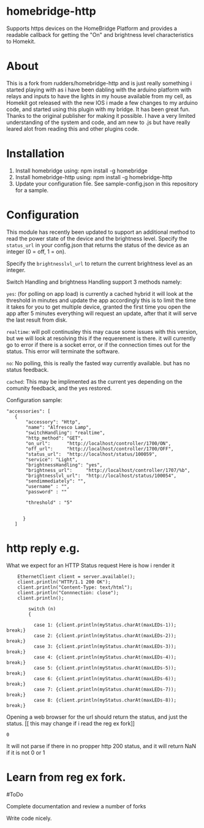 # homebridge-http

Supports https devices on the HomeBridge Platform and provides a readable callback for getting the "On" and brightness level characteristics to Homekit.

# About
This is a fork from  rudders/homebridge-http and is just really something i started playing with as i have been dabling with the arduino platform with relays and inputs to have the lights in my house available from my cell, as Homekit got released with the new IOS i made a few changes to my arduino code, and started using this plugin with my bridge. It has been great fun. Thanks to the original publisher for making it possible. I have a very limited understanding of the system and code, and am new to .js but have really leared alot from reading this and other plugins code.

# Installation

1. Install homebridge using: npm install -g homebridge
2. Install homebridge-http using: npm install -g homebridge-http
3. Update your configuration file. See sample-config.json in this repository for a sample. 

# Configuration

This module has recently been updated to support an additional method to read the power state of the device and the brightness level. Specify the `status_url` in your config.json that returns the status of the device as an integer (0 = off, 1 = on). 

Specify the `brightnesslvl_url` to return the current brightness level as an integer.

Switch Handling and brightness Handling support 3 methods namely: 

`yes`: 	(for polling on app load) is currently a cached hybrid it will look at the threshold in minutes and update the app accordingly
	this is to limit the time it takes for you to get multiple device, granted the first time you open the app after 5 minutes everything will request an update, after that it will serve the last result from disk.
	
`realtime`: will poll continusley this may cause some issues with this version, but we will look at resolving this if the requerement is 	there. it will currently go to error if there is a socket error, or if the connection times out for the status. This error will 		terminate the software.

`no`:	No polling, this is really the fasted way currently available. but has no status feedback.

`cached`: This may be implimented as the current yes depending on the comunity feedback, and the yes restored.


Configuration sample:

 ```
"accessories": [ 
	{
		"accessory": "Http",
		"name": "Alfresco Lamp",
		"switchHandling": "realtime",
		"http_method": "GET",
		"on_url":      "http://localhost/controller/1700/ON",
		"off_url":     "http://localhost/controller/1700/OFF",
		"status_url":  "http://localhost/status/100059",
		"service": "Light",
		"brightnessHandling": "yes",
		"brightness_url":     "http://localhost/controller/1707/%b",
		"brightnesslvl_url":  "http://localhost/status/100054",
		"sendimmediately": "",
		"username" : "",
		"password" : ""	
		
		"threshold" : "5"
		
		
       } 
    ]
```

# http reply e.g.
What we expect for an HTTP Status request Here is how i render it

```
    EthernetClient client = server.available();
    client.println("HTTP/1.1 200 OK");
    client.println("Content-Type: text/html");
    client.println("Connnection: close");
    client.println();
    
        switch (n)
        {
          
          case 1: {client.println(myStatus.charAt(maxLEDs-1));         break;}
          case 2: {client.println(myStatus.charAt(maxLEDs-2));         break;}
          case 3: {client.println(myStatus.charAt(maxLEDs-3));         break;}
          case 4: {client.println(myStatus.charAt(maxLEDs-4));         break;}
          case 5: {client.println(myStatus.charAt(maxLEDs-5));         break;}
          case 6: {client.println(myStatus.charAt(maxLEDs-6));         break;}
          case 7: {client.println(myStatus.charAt(maxLEDs-7));         break;}
          case 8: {client.println(myStatus.charAt(maxLEDs-8));         break;}
```          
   
Opening a web browser for the url should return the status, and just the status. [[ this may change if i read the reg ex fork]]
```   
0
```

It will not parse if there in no propper http 200 status, and it will return NaN if it is not 0 or 1 




#  Learn from reg ex fork.
#ToDo

Complete documentation and review a number of  forks

Write code nicely.
